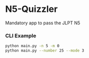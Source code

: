 # N5-Quizzler
Mandatory app to pass the JLPT N5

### CLI Example
```bash
python main.py -n 5 -m 0
python main.py --number 25 --mode 3
```
